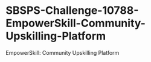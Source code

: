 # SBSPS-Challenge-10788-EmpowerSkill-Community-Upskilling-Platform
EmpowerSkill: Community Upskilling Platform
